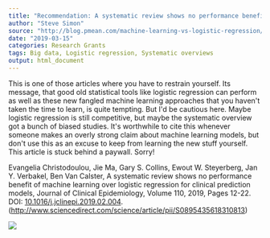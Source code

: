 ```yaml
---
title: "Recommendation: A systematic review shows no performance benefit of machine learning over logistic regression for clinical prediction models"
author: "Steve Simon"
source: "http://blog.pmean.com/machine-learning-vs-logistic-regression/"
date: "2019-03-15"
categories: Research Grants
tags: Big data, Logistic regression, Systematic overviews
output: html_document
---
```


This is one of those articles where you have to restrain yourself. Its
message, that good old statistical tools like logistic regression can
perform as well as these new fangled machine learning approaches that
you haven't taken the time to learn, is quite tempting. But I'd be
cautious here. Maybe logistic regression is still competitive, but maybe
the systematic overview got a bunch of biased studies. It's worthwhile
to cite this whenever someone makes an overly strong claim about machine
learning models, but don't use this as an excuse to keep from learning
the new stuff yourself. This article is stuck behind a paywall.
Sorry!

<!---More--->

Evangelia Christodoulou, Jie Ma, Gary S. Collins, Ewout W. Steyerberg,
Jan Y. Verbakel, Ben Van Calster, A systematic review shows no
performance benefit of machine learning over logistic regression for
clinical prediction models, Journal of Clinical Epidemiology, Volume
110, 2019, Pages 12-22. DOI:
[10.1016/j.jclinepi.2019.02.004](https://doi.org/10.1016/j.jclinepi.2019.02.004).
(http://www.sciencedirect.com/science/article/pii/S0895435618310813)

![](http://www.pmean.com/images/images/19/machine-learning-vs-logistic-regression01.png)




